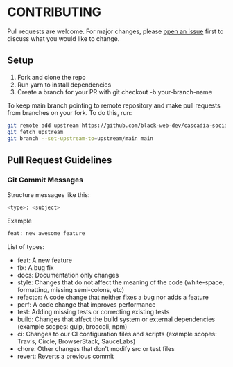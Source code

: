 # CONTRIBUTING

Pull requests are welcome. For major changes, please [open an issue](https://github.com/black-web-dev/cascadia-social-app/issues) first to discuss what you would like to change.

## Setup

1. Fork and clone the repo
2. Run yarn to install dependencies
3. Create a branch for your PR with git checkout -b your-branch-name

To keep main branch pointing to remote repository and make pull requests from branches on your fork. To do this, run:

```bash
git remote add upstream https://github.com/black-web-dev/cascadia-social-app.git
git fetch upstream
git branch --set-upstream-to=upstream/main main
```

## Pull Request Guidelines

### Git Commit Messages

Structure messages like this:

```bash
<type>: <subject>
```

Example

```bash
feat: new awesome feature
```

List of types:

- feat: A new feature
- fix: A bug fix
- docs: Documentation only changes
- style: Changes that do not affect the meaning of the code (white-space, formatting, missing semi-colons, etc)
- refactor: A code change that neither fixes a bug nor adds a feature
- perf: A code change that improves performance
- test: Adding missing tests or correcting existing tests
- build: Changes that affect the build system or external dependencies (example scopes: gulp, broccoli, npm)
- ci: Changes to our CI configuration files and scripts (example scopes: Travis, Circle, BrowserStack, SauceLabs)
- chore: Other changes that don't modify src or test files
- revert: Reverts a previous commit
